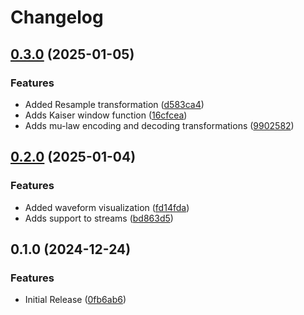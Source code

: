 # Changelog

## [0.3.0](https://github.com/YgorCastor/nx_audio/compare/v0.2.0...v0.3.0) (2025-01-05)


### Features

* Added Resample transformation ([d583ca4](https://github.com/YgorCastor/nx_audio/commit/d583ca41d956566e69923e326e7d483b015a2095))
* Adds Kaiser window function ([16cfcea](https://github.com/YgorCastor/nx_audio/commit/16cfceadab49f8f8f105c13e7c417f65b38a2d0a))
* Adds mu-law encoding and decoding transformations ([9902582](https://github.com/YgorCastor/nx_audio/commit/9902582c8594be678eee8485d5ff1db5aebe3235))

## [0.2.0](https://github.com/YgorCastor/nx_audio/compare/v0.1.0...v0.2.0) (2025-01-04)


### Features

* Added waveform visualization ([fd14fda](https://github.com/YgorCastor/nx_audio/commit/fd14fdae72d8b1a6a4835b679d4b3b2cb8cca1b7))
* Adds support to streams ([bd863d5](https://github.com/YgorCastor/nx_audio/commit/bd863d5654143f94662ab7c127d9b590cf17ad3e))

## 0.1.0 (2024-12-24)


### Features

* Initial Release ([0fb6ab6](https://github.com/YgorCastor/nx_audio/commit/0fb6ab658440aa5aa0a68000881b2f69face3e03))
